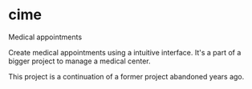 # cime
Medical appointments

Create medical appointments using a intuitive interface. It's a part of a bigger project to manage a medical center.

This project is a continuation of a former project abandoned years ago. 
